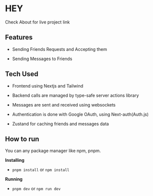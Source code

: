 # HEY

Check About for live project link

## Features

   - Sending Friends Requests and Accepting them

   - Sending Messages to Friends



## Tech Used 
- Frontend using Nextjs and Tailwind

- Backend calls are managed by type-safe server actions library

- Messages are sent and received using websockets

- Authentication is done with Google OAuth, using Next-auth(Auth.js)

- Zustand for caching friends and messages data


## How to run

You can any package manager like npm, pnpm.

**Installing**

- `pnpm install` or `npm install`

**Running**

- `pnpm dev` or `npm run dev`
    
